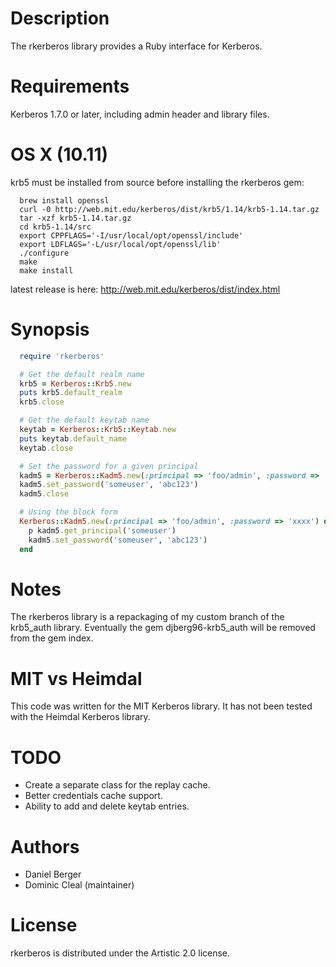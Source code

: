 # Description
  The rkerberos library provides a Ruby interface for Kerberos.

# Requirements
  Kerberos 1.7.0 or later, including admin header and library files.

# OS X (10.11)
  krb5 must be installed from source before installing the rkerberos gem:
```
  brew install openssl
  curl -0 http://web.mit.edu/kerberos/dist/krb5/1.14/krb5-1.14.tar.gz
  tar -xzf krb5-1.14.tar.gz
  cd krb5-1.14/src
  export CPPFLAGS='-I/usr/local/opt/openssl/include'
  export LDFLAGS='-L/usr/local/opt/openssl/lib'
  ./configure
  make
  make install
```
  latest release is here: http://web.mit.edu/kerberos/dist/index.html

# Synopsis
```ruby
  require 'rkerberos'

  # Get the default realm name
  krb5 = Kerberos::Krb5.new
  puts krb5.default_realm
  krb5.close

  # Get the default keytab name
  keytab = Kerberos::Krb5::Keytab.new
  puts keytab.default_name
  keytab.close

  # Set the password for a given principal
  kadm5 = Kerberos::Kadm5.new(:principal => 'foo/admin', :password => 'xxxx')
  kadm5.set_password('someuser', 'abc123')
  kadm5.close

  # Using the block form
  Kerberos::Kadm5.new(:principal => 'foo/admin', :password => 'xxxx') do |kadm5|
    p kadm5.get_principal('someuser')
    kadm5.set_password('someuser', 'abc123')
  end
```

# Notes
  The rkerberos library is a repackaging of my custom branch of the krb5_auth
  library. Eventually the gem djberg96-krb5_auth will be removed from the gem
  index.

# MIT vs Heimdal
  This code was written for the MIT Kerberos library. It has not been tested
  with the Heimdal Kerberos library.

# TODO
* Create a separate class for the replay cache.
* Better credentials cache support.
* Ability to add and delete keytab entries.

# Authors
* Daniel Berger
* Dominic Cleal (maintainer)

# License
  rkerberos is distributed under the Artistic 2.0 license.
